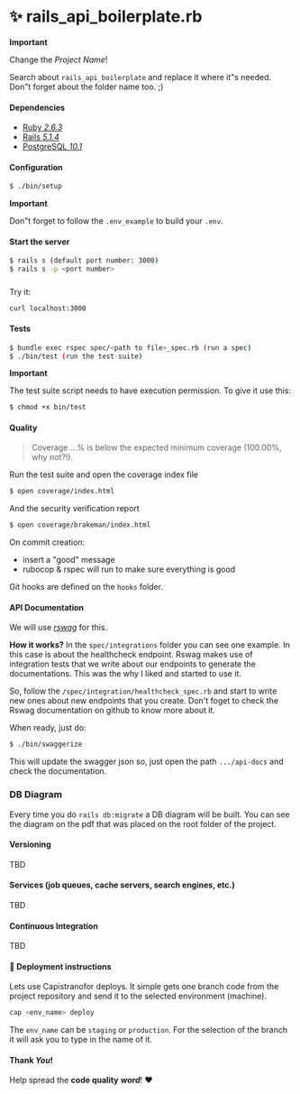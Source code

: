 # :sparkles: rails_api_boilerplate.rb

**Important**

Change the *Project Name*!

Search about `rails_api_boilerplate` and replace it where it"s needed.
Don"t forget about the folder name too. ;)

#### Dependencies
* [Ruby *2.6.3*](https://www.ruby-lang.org/en/documentation/installation/)
* [Rails *5.1.4*](http://rubyonrails.org)
* [PostgreSQL *10.1*](https://www.postgresql.org)

#### Configuration
```bash
$ ./bin/setup
```

**Important**

Don"t forget to follow the `.env_example` to build your `.env`.

#### Start the server
```bash
$ rails s (default port number: 3000)
$ rails s -p <port number>
```

#####
Try it:
```bash
curl localhost:3000
```

#### Tests
```bash
$ bundle exec rspec spec/<path to file>_spec.rb (run a spec)
$ ./bin/test (run the test suite)
```

**Important**

The test suite script needs to have execution permission.
To give it use this:
```bash
$ chmod +x bin/test
```

#### Quality
> Coverage ...% is below the expected minimum coverage (100.00%, why not?!).

Run the test suite and open the coverage index file
```bash
$ open coverage/index.html
```

And the security verification report
```bash
$ open coverage/brakeman/index.html
```

On commit creation:
- insert a "good" message
- rubocop & rspec will run to make sure everything is good

Git hooks are defined on the `hooks` folder.

#### API Documentation
We will use [*rswag*](https://github.com/domaindrivendev/rswag) for this.

**How it works?**
In the `spec/integrations` folder you can see one example. In this case is about the healthcheck endpoint.
Rswag makes use of integration tests that we write about our endpoints to generate the documentations.
This was the why I liked and started to use it.

So, follow the `/spec/integration/healthcheck_spec.rb` and start to write new ones about new endpoints that you create.
Don't foget to check the Rswag documentation on github to know more about it.

When ready, just do:
```bash
$ ./bin/swaggerize
```

This will update the swagger json so, just open the path `.../api-docs` and check the documentation.

### DB Diagram

Every time you do `rails db:migrate` a DB diagram will be built.
You can see the diagram on the pdf that was placed on the root folder of the project.

#### Versioning
TBD

#### Services (job queues, cache servers, search engines, etc.)
TBD

#### Continuous Integration
TBD

#### :rocket: Deployment instructions
Lets use Capistranofor deploys.
It simple gets one branch code from the project repository and
send it to the selected environment (machine).
```bash
cap <env_name> deploy
```
The `env_name` can be `staging` or `production`.
For the selection of the branch it will ask you to type in the name of it.


#### Thank _You_!

Help spread the **code quality** ***word***! :heart:
